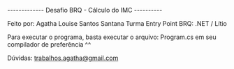  ------------- Desafio BRQ - Cálculo do IMC  ----------

 Feito por: Agatha Louise Santos Santana
 Turma Entry Point BRQ: .NET / Lítio

 Para executar o programa, basta executar o arquivo: Program.cs em seu compilador de preferência ^^

 Dúvidas: trabalhos.agatha@gmail.com
